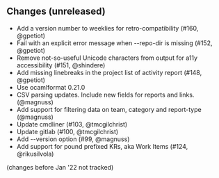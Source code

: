 ## Changes (unreleased)

- Add a version number to weeklies for retro-compatibility (#160, @gpetiot)
- Fail with an explicit error message when --repo-dir is missing (#152, @gpetiot)
- Remove not-so-useful Unicode characters from output for a11y accessibility (#151, @shindere)
- Add missing linebreaks in the project list of activity report (#148, @gpetiot)
- Use ocamlformat 0.21.0
- CSV parsing updates. Include new fields for reports and links. (@magnuss)
- Add support for filtering data on team, category and report-type (@magnuss)
- Update cmdliner (#103, @tmcgilchrist)
- Update gitlab (#100, @tmcgilchrist)
- Add --version option (#99, @magnuss)
- Add support for pound prefixed KRs, aka Work Items (#124, @rikusilvola)

(changes before Jan '22 not tracked)
